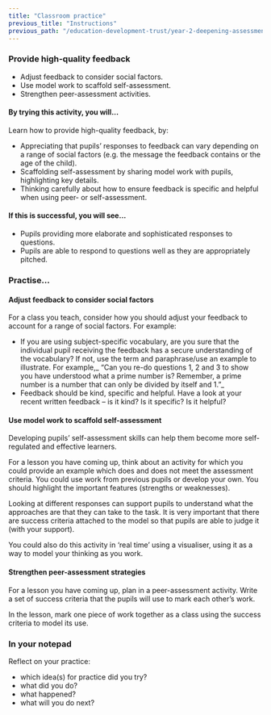 ```yaml
---
title: "Classroom practice"
previous_title: "Instructions"
previous_path: "/education-development-trust/year-2-deepening-assessment-feedback-and-questioning/summer-week-4-ect-instructions"
---
```


### Provide high-quality feedback

- Adjust feedback to consider social factors.
- Use model work to scaffold self-assessment.
- Strengthen peer-assessment activities.

#### By trying this activity, you will...

Learn how to provide high-quality feedback, by:

- Appreciating that pupils’ responses to feedback can vary depending on a range of social factors (e.g. the message the feedback contains or the age of the child).
- Scaffolding self-assessment by sharing model work with pupils, highlighting key details.
- Thinking carefully about how to ensure feedback is specific and helpful when using peer- or self-assessment.

#### If this is successful, you will see...

- Pupils providing more elaborate and sophisticated responses to questions.
- Pupils are able to respond to questions well as they are appropriately pitched.

### Practise...

#### Adjust feedback to consider social factors

For a class you teach, consider how you should adjust your feedback to account for a range of social factors. For example:

- If you are using subject-specific vocabulary, are you sure that the individual pupil receiving the feedback has a secure understanding of the vocabulary? If not, use the term and paraphrase/use an example to illustrate. For example,_ “Can you re-do questions 1, 2 and 3 to show you have understood what a prime number is? Remember, a prime number is a number that can only be divided by itself and 1.”_
- Feedback should be kind, specific and helpful. Have a look at your recent written feedback – is it kind? Is it specific? Is it helpful?

#### Use model work to scaffold self-assessment

Developing pupils’ self-assessment skills can help them become more self-regulated and effective learners.

For a lesson you have coming up, think about an activity for which you could provide an example which does and does not meet the assessment criteria. You could use work from previous pupils or develop your own. You should highlight the important features (strengths or weaknesses).

Looking at different responses can support pupils to understand what the approaches are that they can take to the task. It is very important that there are success criteria attached to the model so that pupils are able to judge it (with your support).

You could also do this activity in ‘real time’ using a visualiser, using it as a way to model your thinking as you work.

#### Strengthen peer-assessment strategies

For a lesson you have coming up, plan in a peer-assessment activity. Write a set of success criteria that the pupils will use to mark each other’s work.

In the lesson, mark one piece of work together as a class using the success criteria to model its use.

### In your notepad

Reflect on your practice:

- which idea(s) for practice did you try?
- what did you do?
- what happened?
- what will you do next?

